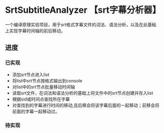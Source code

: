 # SrtSubtitleAnalyzer 【srt字幕分析器】
一个编译原理实验项目，用于srt格式字幕文件的词法、语法分析，以及在此基础上实现字幕时间轴的前后移动。
## 进度
### 已实现
- 添加srt节点进入list
- 将list中srt节点按格式输出到console
- 对list中的srt节点批量移动时间轴
- 读取srt文件，在词法和语法分析的基础上将文件中的srt节点创建并存入list
- 根据sid或时间点查找所在字幕 
- 对查找到的字幕进行时间的移动,且后移会将该字幕后面的一起移动；前移会将前面的字幕一起移动过。
### 待实现


 
